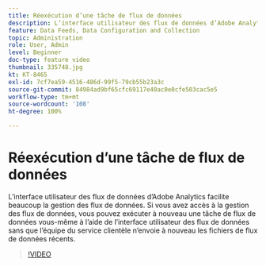 ```yaml
---
title: Réexécution d’une tâche de flux de données
description: L’interface utilisateur des flux de données d’Adobe Analytics facilite beaucoup la gestion des flux de données. Si vous avez accès à la gestion des flux de données, vous pouvez exécuter à nouveau une tâche de flux de données vous-même à l’aide de l’interface utilisateur des flux de données sans que l’équipe du service clientèle n’envoie à nouveau les fichiers de flux de données récents.
feature: Data Feeds, Data Configuration and Collection
topic: Administration
role: User, Admin
level: Beginner
doc-type: feature video
thumbnail: 335748.jpg
kt: KT-8465
exl-id: 7cf7ea59-4516-486d-99f5-79cb55b23a3c
source-git-commit: 84984ad9bf65cfc69117e40ac0e0cfe503cac5e5
workflow-type: tm+mt
source-wordcount: '108'
ht-degree: 100%

---
```


# Réexécution d’une tâche de flux de données

L’interface utilisateur des flux de données d’Adobe Analytics facilite beaucoup la gestion des flux de données. Si vous avez accès à la gestion des flux de données, vous pouvez exécuter à nouveau une tâche de flux de données vous-même à l’aide de l’interface utilisateur des flux de données sans que l’équipe du service clientèle n’envoie à nouveau les fichiers de flux de données récents.

>[!VIDEO](https://video.tv.adobe.com/v/3418503/?quality=12&learn=on&captions=fre_fr)
